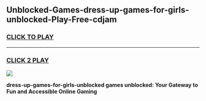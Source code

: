 
## Unblocked-Games-dress-up-games-for-girls-unblocked-Play-Free-cdjam
<h3>
<a href="https://premium76.site?title=dress-up-games-for-girls-unblocked&ref=17A">CLICK TO PLAY</a></h3>
<hr>

<h3>
<a href="https://premium76.site?title=dress-up-games-for-girls-unblocked&ref=17A">CLICK 2 PLAY</a>
  
</h3>

<a href="https://premium76.site?title=dress-up-games-for-girls-unblocked&ref=17A"><img src="https://clearcache.store/games.png"></a>


**dress-up-games-for-girls-unblocked games unblocked: Your Gateway to Fun and Accessible Online Gaming**
